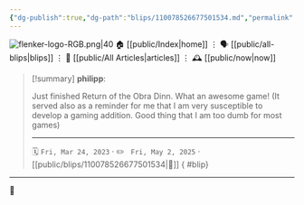```yaml
---
{"dg-publish":true,"dg-path":"blips/110078526677501534.md","permalink":"/blips/110078526677501534/","title":"philipp on mastodon @ 2023-03-24"}
---
```



<div class="transclusion internal-embed is-loaded"><div class="markdown-embed">




![flenker-logo-RGB.png|40](/img/user/attachments/flenker-logo-RGB.png)
🏠 [[public/Index\|home]]  ⋮ 🗣️ [[public/all-blips\|blips]] ⋮  📝 [[public/All Articles\|articles]]  ⋮ 🕰️ [[public/now\|now]]


</div></div>


> [!summary] **philipp**:
>
> Just finished Return of the Obra Dinn. What an awesome game!
> (It served also as a reminder for me that I am very susceptible to develop a gaming addition. Good thing that I am too dumb for most games)
> - - -
>
> 🗓️ <code>Fri, Mar 24, 2023</code>  · ✏️ <code> Fri, May 2, 2025</code>  · [[public/blips/110078526677501534\|🔗]]
{ #blip}


- - -

 👾
